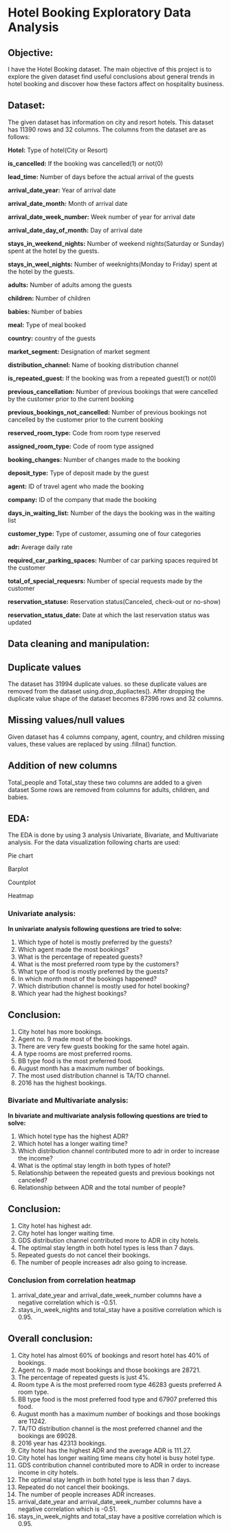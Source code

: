 # Hotel Booking Exploratory Data Analysis
## Objective:
I have the Hotel Booking dataset. The main objective of this project is to explore the given dataset find useful conclusions about general trends in hotel booking and discover how these factors affect on hospitality business.
## Dataset:
The given dataset has information on city and resort hotels. This dataset has 11390 rows and 32 columns. The columns from the dataset are as follows:

**Hotel:** Type of hotel(City or Resort)

**is_cancelled:** If the booking was cancelled(1) or not(0)

**lead_time:** Number of days before the actual arrival of the guests

**arrival_date_year:** Year of arrival date

**arrival_date_month:** Month of arrival date

**arrival_date_week_number:** Week number of year for arrival date

**arrival_date_day_of_month:** Day of arrival date

**stays_in_weekend_nights:** Number of weekend nights(Saturday or Sunday) spent at the hotel by the guests.

**stays_in_weel_nights:** Number of weeknights(Monday to Friday) spent at the hotel by the guests.

**adults:** Number of adults among the guests

**children:** Number of children

**babies:** Number of babies

**meal:** Type of meal booked

**country:** country of the guests

**market_segment:** Designation of market segment

**distribution_channel:** Name of booking distribution channel

**is_repeated_guest:** If the booking was from a repeated guest(1) or not(0)

**previous_cancellation:** Number of previous bookings that were cancelled by the customer prior to the current booking

**previous_bookings_not_cancelled:** Number of previous bookings not cancelled by the customer prior to the current booking

**reserved_room_type:** Code from room type reserved

**assigned_room_type:** Code of room type assigned

**booking_changes:** Number of changes made to the booking

**deposit_type:** Type of deposit made by the guest

**agent:** ID of travel agent who made the booking

**company:** ID of the company that made the booking

**days_in_waiting_list:** Number of the days the booking was in the waiting list

**customer_type:** Type of customer, assuming one of four categories

**adr:** Average daily rate

**required_car_parking_spaces:** Number of car parking spaces required bt the customer

**total_of_special_requesrs:** Number of special requests made by the customer

**reservation_statuse:** Reservation status(Canceled, check-out or no-show)

**reservation_status_date:** Date at which the last reservation status was updated
## Data cleaning and manipulation:
## **Duplicate values**
The dataset has 31994 duplicate values. so these duplicate values are removed from the dataset using.drop_dupliactes(). After dropping the duplicate value shape of the dataset becomes 87396 rows and 32 columns.
## **Missing values/null values**
Given dataset has 4 columns company, agent, country, and children missing values, these values are replaced by using .fillna() function.
## **Addition of new columns**
Total_people and Total_stay these two columns are added to a given dataset
Some rows are removed from columns for adults, children, and babies.
## EDA:
The EDA is done by using 3 analysis Univariate, Bivariate, and Multivariate analysis. For the data visualization following charts are used:

Pie chart

Barplot

Countplot

Heatmap

### Univariate analysis:
**In univariate analysis following questions are tried to solve:**
1) Which type of hotel is mostly preferred by the guests?
2) Which agent made the most bookings?
3) What is the percentage of repeated guests?
4) What is the most preferred room type by the customers?
5) What type of food is mostly preferred by the guests?
6) In which month most of the bookings happened?
7) Which distribution channel is mostly used for hotel booking?
8) Which year had the highest bookings?
     
## Conclusion:
1) City hotel has more bookings.
2) Agent no. 9 made most of the bookings.
3) There are very few guests booking for the same hotel again.
4) A type rooms are most preferred rooms.
5) BB type food is the most preferred food.
6) August month has a maximum number of bookings.
7) The most used distribution channel is TA/TO channel.
8) 2016 has the highest bookings.
### Bivariate and Multivariate analysis:
**In bivariate and multivariate analysis following questions are tried to solve:**
1) Which hotel type has the highest ADR?
2) Which hotel has a longer waiting time?
3) Which distribution channel contributed more to adr in order to increase the income?
4) What is the optimal stay length in both types of hotel?
5) Relationship between the repeated guests and previous bookings not canceled?
6) Relationship between ADR and the total number of people?

## Conclusion:
1) City hotel has highest adr.
2) City hotel has longer waiting time.
3) GDS distribution channel contributed more to ADR in city hotels.
4) The optimal stay length in both hotel types is less than 7 days.
5) Repeated guests do not cancel their bookings.
6) The number of people increases adr also going to increase.

### Conclusion from correlation heatmap
1) arrival_date_year and arrival_date_week_number columns have a negative correlation which is -0.51.
2) stays_in_week_nights and total_stay have a positive correlation which is 0.95.

## Overall conclusion:
1) City hotel has almost 60% of bookings and resort hotel has 40% of bookings.
2) Agent no. 9 made most bookings and those bookings are 28721.
3) The percentage of repeated guests is just 4%.
4) Room type A is the most preferred room type 46283 guests preferred A room type.
5) BB type food is the most preferred food type and 67907 preferred this food.
6) August month has a maximum number of bookings and those bookings are 11242.
7) TA/TO distribution channel is the most preferred channel and the bookings are 69028.
8) 2016 year has 42313 bookings.
9) City hotel has the highest ADR and the average ADR is 111.27.
10) City hotel has longer waiting time means city hotel is busy hotel type.
11) GDS contribution channel contributed more to ADR in order to increase income in city hotels.
12) The optimal stay length in both hotel type is less than 7 days.
13) Repeated do not cancel their bookings.
14) The number of people increases ADR increases.
15) arrival_date_year and arrival_date_week_number columns have a negative correlation which is -0.51.
16) stays_in_week_nights and total_stay have a positive correlation which is 0.95.
